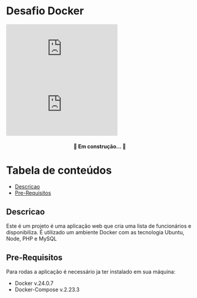 # Desafio Docker
[![GitHub commits](https://badgen.net/github/commits/Naereen/Strapdown.js)](https://github.com/LeoFacB/Desafio)
[![GitHub latest commit](https://badgen.net/github/last-commit/Naereen/Strapdown.js)](https://github.com/LeoFacB/Desafio)

<h4 align="center"> 
	🚧   Em construção...  🚧
</h4>

Tabela de conteúdos
=================
<!--ts-->
   * [Descricao](#Descricao)
   * [Pre-Requisitos](#Pre-Requisitos)
<!--te-->

## Descricao

Este é um projeto é uma aplicação web que cria uma lista de funcionários e disponibiliza. É utilizado um ambiente Docker com as tecnologia Ubuntu, Node, PHP e MySQL 

## Pre-Requisitos

Para rodas a aplicação é necessário ja ter instalado em sua máquina:

- Docker v.24.0.7
- Docker-Compose v.2.23.3
